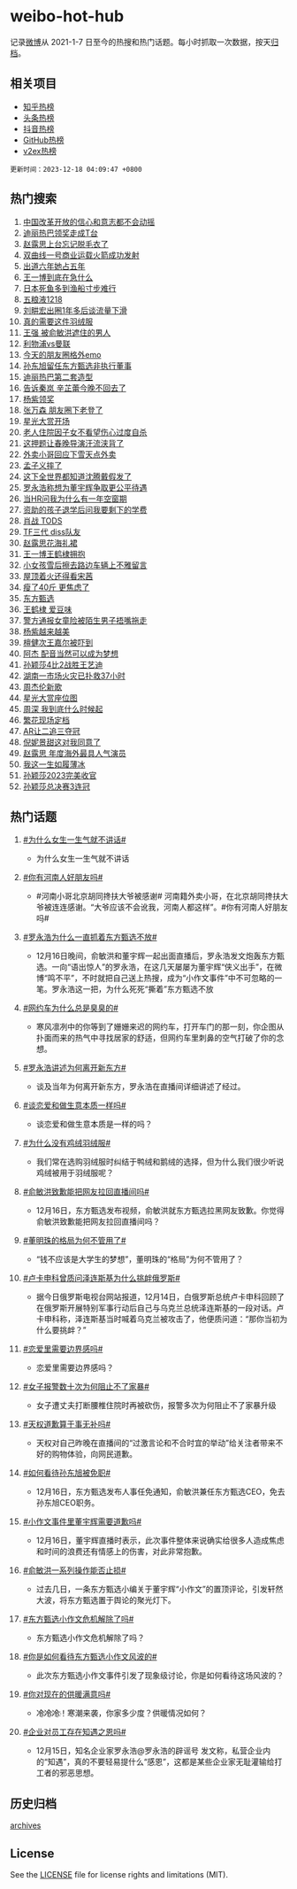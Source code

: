 # weibo-hot-hub

记录[微博](https://www.weibo.com)从 2021-1-7 日至今的热搜和热门话题。每小时抓取一次数据，按天[归档](archives)。

## 相关项目

- [知乎热榜](https://github.com/lonnyzhang423/zhihu-hot-hub)
- [头条热榜](https://github.com/lonnyzhang423/toutiao-hot-hub)
- [抖音热榜](https://github.com/lonnyzhang423/douyin-hot-hub)
- [GitHub热榜](https://github.com/lonnyzhang423/github-hot-hub)
- [v2ex热榜](https://github.com/lonnyzhang423/v2ex-hot-hub)


`更新时间：2023-12-18 04:09:47 +0800`

## 热门搜索

1. [中国改革开放的信心和意志都不会动摇](https://m.weibo.cn/search?containerid=100103type%3D1%26t%3D10%26q%3D%23%E4%B8%AD%E5%9B%BD%E6%94%B9%E9%9D%A9%E5%BC%80%E6%94%BE%E7%9A%84%E4%BF%A1%E5%BF%83%E5%92%8C%E6%84%8F%E5%BF%97%E9%83%BD%E4%B8%8D%E4%BC%9A%E5%8A%A8%E6%91%87%23&stream_entry_id=51&isnewpage=1&extparam=seat%3D1%26filter_type%3Drealtimehot%26dgr%3D0%26cate%3D10103%26stream_entry_id%3D51%26q%3D%2523%25E4%25B8%25AD%25E5%259B%25BD%25E6%2594%25B9%25E9%259D%25A9%25E5%25BC%2580%25E6%2594%25BE%25E7%259A%2584%25E4%25BF%25A1%25E5%25BF%2583%25E5%2592%258C%25E6%2584%258F%25E5%25BF%2597%25E9%2583%25BD%25E4%25B8%258D%25E4%25BC%259A%25E5%258A%25A8%25E6%2591%2587%2523%26c_type%3D51%26pos%3D0%26display_time%3D1702843785%26pre_seqid%3D170284378595501402163)
1. [迪丽热巴领奖走成T台](https://m.weibo.cn/search?containerid=100103type%3D1%26t%3D10%26q%3D%E8%BF%AA%E4%B8%BD%E7%83%AD%E5%B7%B4%E9%A2%86%E5%A5%96%E8%B5%B0%E6%88%90T%E5%8F%B0&stream_entry_id=31&isnewpage=1&extparam=seat%3D1%26lcate%3D5001%26flag%3D16%26dgr%3D0%26band_rank%3D1%26filter_type%3Drealtimehot%26q%3D%25E8%25BF%25AA%25E4%25B8%25BD%25E7%2583%25AD%25E5%25B7%25B4%25E9%25A2%2586%25E5%25A5%2596%25E8%25B5%25B0%25E6%2588%2590T%25E5%258F%25B0%26c_type%3D31%26stream_entry_id%3D31%26realpos%3D1%26cate%3D5001%26pos%3D0%26display_time%3D1702843785%26pre_seqid%3D170284378595501402163)
1. [赵露思上台忘记脱毛衣了](https://m.weibo.cn/search?containerid=100103type%3D1%26t%3D10%26q%3D%E8%B5%B5%E9%9C%B2%E6%80%9D%E4%B8%8A%E5%8F%B0%E5%BF%98%E8%AE%B0%E8%84%B1%E6%AF%9B%E8%A1%A3%E4%BA%86&stream_entry_id=31&isnewpage=1&extparam=seat%3D1%26lcate%3D5001%26flag%3D2%26dgr%3D0%26band_rank%3D2%26filter_type%3Drealtimehot%26q%3D%25E8%25B5%25B5%25E9%259C%25B2%25E6%2580%259D%25E4%25B8%258A%25E5%258F%25B0%25E5%25BF%2598%25E8%25AE%25B0%25E8%2584%25B1%25E6%25AF%259B%25E8%25A1%25A3%25E4%25BA%2586%26c_type%3D31%26stream_entry_id%3D31%26realpos%3D2%26cate%3D5001%26pos%3D1%26display_time%3D1702843785%26pre_seqid%3D170284378595501402163)
1. [双曲线一号商业运载火箭成功发射](https://m.weibo.cn/search?containerid=100103type%3D1%26t%3D10%26q%3D%23%E5%8F%8C%E6%9B%B2%E7%BA%BF%E4%B8%80%E5%8F%B7%E5%95%86%E4%B8%9A%E8%BF%90%E8%BD%BD%E7%81%AB%E7%AE%AD%E6%88%90%E5%8A%9F%E5%8F%91%E5%B0%84%23&stream_entry_id=31&isnewpage=1&extparam=seat%3D1%26lcate%3D5001%26flag%3D0%26dgr%3D0%26band_rank%3D3%26filter_type%3Drealtimehot%26q%3D%2523%25E5%258F%258C%25E6%259B%25B2%25E7%25BA%25BF%25E4%25B8%2580%25E5%258F%25B7%25E5%2595%2586%25E4%25B8%259A%25E8%25BF%2590%25E8%25BD%25BD%25E7%2581%25AB%25E7%25AE%25AD%25E6%2588%2590%25E5%258A%259F%25E5%258F%2591%25E5%25B0%2584%2523%26c_type%3D31%26stream_entry_id%3D31%26realpos%3D3%26cate%3D5001%26pos%3D2%26display_time%3D1702843785%26pre_seqid%3D170284378595501402163)
1. [出道六年她占五年](https://m.weibo.cn/search?containerid=100103type%3D1%26t%3D10%26q%3D%E5%87%BA%E9%81%93%E5%85%AD%E5%B9%B4%E5%A5%B9%E5%8D%A0%E4%BA%94%E5%B9%B4&stream_entry_id=31&isnewpage=1&extparam=seat%3D1%26lcate%3D5001%26flag%3D2%26dgr%3D0%26band_rank%3D4%26filter_type%3Drealtimehot%26q%3D%25E5%2587%25BA%25E9%2581%2593%25E5%2585%25AD%25E5%25B9%25B4%25E5%25A5%25B9%25E5%258D%25A0%25E4%25BA%2594%25E5%25B9%25B4%26c_type%3D31%26stream_entry_id%3D31%26realpos%3D4%26cate%3D5001%26pos%3D3%26display_time%3D1702843785%26pre_seqid%3D170284378595501402163)
1. [王一博到底在急什么](https://m.weibo.cn/search?containerid=100103type%3D1%26t%3D10%26q%3D%E7%8E%8B%E4%B8%80%E5%8D%9A%E5%88%B0%E5%BA%95%E5%9C%A8%E6%80%A5%E4%BB%80%E4%B9%88&stream_entry_id=31&isnewpage=1&extparam=seat%3D1%26lcate%3D5001%26flag%3D16%26dgr%3D0%26band_rank%3D5%26filter_type%3Drealtimehot%26q%3D%25E7%258E%258B%25E4%25B8%2580%25E5%258D%259A%25E5%2588%25B0%25E5%25BA%2595%25E5%259C%25A8%25E6%2580%25A5%25E4%25BB%2580%25E4%25B9%2588%26c_type%3D31%26stream_entry_id%3D31%26realpos%3D5%26cate%3D5001%26pos%3D4%26display_time%3D1702843785%26pre_seqid%3D170284378595501402163)
1. [日本死鱼多到渔船寸步难行](https://m.weibo.cn/search?containerid=100103type%3D1%26t%3D10%26q%3D%23%E6%97%A5%E6%9C%AC%E6%AD%BB%E9%B1%BC%E5%A4%9A%E5%88%B0%E6%B8%94%E8%88%B9%E5%AF%B8%E6%AD%A5%E9%9A%BE%E8%A1%8C%23&stream_entry_id=31&isnewpage=1&extparam=seat%3D1%26lcate%3D5001%26flag%3D2%26dgr%3D0%26band_rank%3D6%26filter_type%3Drealtimehot%26q%3D%2523%25E6%2597%25A5%25E6%259C%25AC%25E6%25AD%25BB%25E9%25B1%25BC%25E5%25A4%259A%25E5%2588%25B0%25E6%25B8%2594%25E8%2588%25B9%25E5%25AF%25B8%25E6%25AD%25A5%25E9%259A%25BE%25E8%25A1%258C%2523%26c_type%3D31%26stream_entry_id%3D31%26realpos%3D6%26cate%3D5001%26pos%3D5%26display_time%3D1702843785%26pre_seqid%3D170284378595501402163)
1. [五粮液1218](https://m.weibo.cn/search?containerid=100103type%3D1%26t%3D10%26q%3D%23%E4%BA%94%E7%B2%AE%E6%B6%B21218%23&stream_entry_id=31&isnewpage=1&extparam=seat%3D1%26lcate%3D5001%26filter_type%3Drealtimehot%26is_ad_pos%3D1%26q%3D%2523%25E4%25BA%2594%25E7%25B2%25AE%25E6%25B6%25B21218%2523%26c_type%3D31%26adid%3D214750%26stream_entry_id%3D31%26dgr%3D0%26pos%3D6%26cate%3D5001%26topic_ad%3D1%26band_rank%3D7%26display_time%3D1702843785%26pre_seqid%3D170284378595501402163)
1. [刘畊宏出圈1年多后谈流量下滑](https://m.weibo.cn/search?containerid=100103type%3D1%26t%3D10%26q%3D%23%E5%88%98%E7%95%8A%E5%AE%8F%E5%87%BA%E5%9C%881%E5%B9%B4%E5%A4%9A%E5%90%8E%E8%B0%88%E6%B5%81%E9%87%8F%E4%B8%8B%E6%BB%91%23&stream_entry_id=31&isnewpage=1&extparam=seat%3D1%26lcate%3D5001%26flag%3D2%26dgr%3D0%26band_rank%3D7%26filter_type%3Drealtimehot%26q%3D%2523%25E5%2588%2598%25E7%2595%258A%25E5%25AE%258F%25E5%2587%25BA%25E5%259C%25881%25E5%25B9%25B4%25E5%25A4%259A%25E5%2590%258E%25E8%25B0%2588%25E6%25B5%2581%25E9%2587%258F%25E4%25B8%258B%25E6%25BB%2591%2523%26c_type%3D31%26stream_entry_id%3D31%26realpos%3D7%26cate%3D5001%26pos%3D7%26display_time%3D1702843785%26pre_seqid%3D170284378595501402163)
1. [真的需要这件羽绒服](https://m.weibo.cn/search?containerid=100103type%3D1%26t%3D10%26q%3D%23%E7%9C%9F%E7%9A%84%E9%9C%80%E8%A6%81%E8%BF%99%E4%BB%B6%E7%BE%BD%E7%BB%92%E6%9C%8D%23&stream_entry_id=31&isnewpage=1&extparam=seat%3D1%26lcate%3D5001%26flag%3D2%26dgr%3D0%26band_rank%3D8%26filter_type%3Drealtimehot%26q%3D%2523%25E7%259C%259F%25E7%259A%2584%25E9%259C%2580%25E8%25A6%2581%25E8%25BF%2599%25E4%25BB%25B6%25E7%25BE%25BD%25E7%25BB%2592%25E6%259C%258D%2523%26c_type%3D31%26stream_entry_id%3D31%26realpos%3D8%26cate%3D5001%26pos%3D8%26display_time%3D1702843785%26pre_seqid%3D170284378595501402163)
1. [王强 被俞敏洪遮住的男人](https://m.weibo.cn/search?containerid=100103type%3D1%26t%3D10%26q%3D%E7%8E%8B%E5%BC%BA+%E8%A2%AB%E4%BF%9E%E6%95%8F%E6%B4%AA%E9%81%AE%E4%BD%8F%E7%9A%84%E7%94%B7%E4%BA%BA&stream_entry_id=31&isnewpage=1&extparam=seat%3D1%26lcate%3D5001%26flag%3D0%26dgr%3D0%26band_rank%3D9%26filter_type%3Drealtimehot%26q%3D%25E7%258E%258B%25E5%25BC%25BA%2520%25E8%25A2%25AB%25E4%25BF%259E%25E6%2595%258F%25E6%25B4%25AA%25E9%2581%25AE%25E4%25BD%258F%25E7%259A%2584%25E7%2594%25B7%25E4%25BA%25BA%26c_type%3D31%26stream_entry_id%3D31%26realpos%3D9%26cate%3D5001%26pos%3D9%26display_time%3D1702843785%26pre_seqid%3D170284378595501402163)
1. [利物浦vs曼联](https://m.weibo.cn/search?containerid=100103type%3D1%26t%3D10%26q%3D%23%E5%88%A9%E7%89%A9%E6%B5%A6vs%E6%9B%BC%E8%81%94%23&stream_entry_id=31&isnewpage=1&extparam=seat%3D1%26lcate%3D5001%26flag%3D0%26dgr%3D0%26band_rank%3D10%26filter_type%3Drealtimehot%26q%3D%2523%25E5%2588%25A9%25E7%2589%25A9%25E6%25B5%25A6vs%25E6%259B%25BC%25E8%2581%2594%2523%26c_type%3D31%26stream_entry_id%3D31%26realpos%3D10%26cate%3D5001%26pos%3D10%26display_time%3D1702843785%26pre_seqid%3D170284378595501402163)
1. [今天的朋友圈格外emo](https://m.weibo.cn/search?containerid=100103type%3D1%26t%3D10%26q%3D%23%E4%BB%8A%E5%A4%A9%E7%9A%84%E6%9C%8B%E5%8F%8B%E5%9C%88%E6%A0%BC%E5%A4%96emo%23&stream_entry_id=31&isnewpage=1&extparam=seat%3D1%26lcate%3D5001%26flag%3D2%26dgr%3D0%26band_rank%3D11%26filter_type%3Drealtimehot%26q%3D%2523%25E4%25BB%258A%25E5%25A4%25A9%25E7%259A%2584%25E6%259C%258B%25E5%258F%258B%25E5%259C%2588%25E6%25A0%25BC%25E5%25A4%2596emo%2523%26c_type%3D31%26stream_entry_id%3D31%26realpos%3D11%26cate%3D5001%26pos%3D11%26display_time%3D1702843785%26pre_seqid%3D170284378595501402163)
1. [孙东旭留任东方甄选非执行董事](https://m.weibo.cn/search?containerid=100103type%3D1%26t%3D10%26q%3D%23%E5%AD%99%E4%B8%9C%E6%97%AD%E7%95%99%E4%BB%BB%E4%B8%9C%E6%96%B9%E7%94%84%E9%80%89%E9%9D%9E%E6%89%A7%E8%A1%8C%E8%91%A3%E4%BA%8B%23&stream_entry_id=31&isnewpage=1&extparam=seat%3D1%26lcate%3D5001%26flag%3D0%26dgr%3D0%26band_rank%3D12%26filter_type%3Drealtimehot%26q%3D%2523%25E5%25AD%2599%25E4%25B8%259C%25E6%2597%25AD%25E7%2595%2599%25E4%25BB%25BB%25E4%25B8%259C%25E6%2596%25B9%25E7%2594%2584%25E9%2580%2589%25E9%259D%259E%25E6%2589%25A7%25E8%25A1%258C%25E8%2591%25A3%25E4%25BA%258B%2523%26c_type%3D31%26stream_entry_id%3D31%26realpos%3D12%26cate%3D5001%26pos%3D12%26display_time%3D1702843785%26pre_seqid%3D170284378595501402163)
1. [迪丽热巴第二套造型](https://m.weibo.cn/search?containerid=100103type%3D1%26t%3D10%26q%3D%23%E8%BF%AA%E4%B8%BD%E7%83%AD%E5%B7%B4%E7%AC%AC%E4%BA%8C%E5%A5%97%E9%80%A0%E5%9E%8B%23&stream_entry_id=31&isnewpage=1&extparam=seat%3D1%26lcate%3D5001%26flag%3D0%26dgr%3D0%26band_rank%3D13%26filter_type%3Drealtimehot%26q%3D%2523%25E8%25BF%25AA%25E4%25B8%25BD%25E7%2583%25AD%25E5%25B7%25B4%25E7%25AC%25AC%25E4%25BA%258C%25E5%25A5%2597%25E9%2580%25A0%25E5%259E%258B%2523%26c_type%3D31%26stream_entry_id%3D31%26realpos%3D13%26cate%3D5001%26pos%3D13%26display_time%3D1702843785%26pre_seqid%3D170284378595501402163)
1. [告诉秦岚 辛芷蕾今晚不回去了](https://m.weibo.cn/search?containerid=100103type%3D1%26t%3D10%26q%3D%E5%91%8A%E8%AF%89%E7%A7%A6%E5%B2%9A+%E8%BE%9B%E8%8A%B7%E8%95%BE%E4%BB%8A%E6%99%9A%E4%B8%8D%E5%9B%9E%E5%8E%BB%E4%BA%86&stream_entry_id=31&isnewpage=1&extparam=seat%3D1%26lcate%3D5001%26flag%3D2%26dgr%3D0%26band_rank%3D14%26filter_type%3Drealtimehot%26q%3D%25E5%2591%258A%25E8%25AF%2589%25E7%25A7%25A6%25E5%25B2%259A%2520%25E8%25BE%259B%25E8%258A%25B7%25E8%2595%25BE%25E4%25BB%258A%25E6%2599%259A%25E4%25B8%258D%25E5%259B%259E%25E5%258E%25BB%25E4%25BA%2586%26c_type%3D31%26stream_entry_id%3D31%26realpos%3D14%26cate%3D5001%26pos%3D14%26display_time%3D1702843785%26pre_seqid%3D170284378595501402163)
1. [杨紫领奖](https://m.weibo.cn/search?containerid=100103type%3D1%26t%3D10%26q%3D%E6%9D%A8%E7%B4%AB%E9%A2%86%E5%A5%96&stream_entry_id=31&isnewpage=1&extparam=seat%3D1%26lcate%3D5001%26flag%3D0%26dgr%3D0%26band_rank%3D15%26filter_type%3Drealtimehot%26q%3D%25E6%259D%25A8%25E7%25B4%25AB%25E9%25A2%2586%25E5%25A5%2596%26c_type%3D31%26stream_entry_id%3D31%26realpos%3D15%26cate%3D5001%26pos%3D15%26display_time%3D1702843785%26pre_seqid%3D170284378595501402163)
1. [张万森 朋友圈下老登了](https://m.weibo.cn/search?containerid=100103type%3D1%26t%3D10%26q%3D%E5%BC%A0%E4%B8%87%E6%A3%AE+%E6%9C%8B%E5%8F%8B%E5%9C%88%E4%B8%8B%E8%80%81%E7%99%BB%E4%BA%86&stream_entry_id=31&isnewpage=1&extparam=seat%3D1%26lcate%3D5001%26flag%3D2%26dgr%3D0%26band_rank%3D16%26filter_type%3Drealtimehot%26q%3D%25E5%25BC%25A0%25E4%25B8%2587%25E6%25A3%25AE%2520%25E6%259C%258B%25E5%258F%258B%25E5%259C%2588%25E4%25B8%258B%25E8%2580%2581%25E7%2599%25BB%25E4%25BA%2586%26c_type%3D31%26stream_entry_id%3D31%26realpos%3D16%26cate%3D5001%26pos%3D16%26display_time%3D1702843785%26pre_seqid%3D170284378595501402163)
1. [星光大赏开场](https://m.weibo.cn/search?containerid=100103type%3D1%26t%3D10%26q%3D%E6%98%9F%E5%85%89%E5%A4%A7%E8%B5%8F%E5%BC%80%E5%9C%BA&stream_entry_id=31&isnewpage=1&extparam=seat%3D1%26lcate%3D5001%26flag%3D0%26dgr%3D0%26band_rank%3D17%26filter_type%3Drealtimehot%26q%3D%25E6%2598%259F%25E5%2585%2589%25E5%25A4%25A7%25E8%25B5%258F%25E5%25BC%2580%25E5%259C%25BA%26c_type%3D31%26stream_entry_id%3D31%26realpos%3D17%26cate%3D5001%26pos%3D17%26display_time%3D1702843785%26pre_seqid%3D170284378595501402163)
1. [老人住院因子女不看望伤心过度自杀](https://m.weibo.cn/search?containerid=100103type%3D1%26t%3D10%26q%3D%23%E8%80%81%E4%BA%BA%E4%BD%8F%E9%99%A2%E5%9B%A0%E5%AD%90%E5%A5%B3%E4%B8%8D%E7%9C%8B%E6%9C%9B%E4%BC%A4%E5%BF%83%E8%BF%87%E5%BA%A6%E8%87%AA%E6%9D%80%23&stream_entry_id=31&isnewpage=1&extparam=seat%3D1%26lcate%3D5001%26flag%3D0%26dgr%3D0%26band_rank%3D18%26filter_type%3Drealtimehot%26q%3D%2523%25E8%2580%2581%25E4%25BA%25BA%25E4%25BD%258F%25E9%2599%25A2%25E5%259B%25A0%25E5%25AD%2590%25E5%25A5%25B3%25E4%25B8%258D%25E7%259C%258B%25E6%259C%259B%25E4%25BC%25A4%25E5%25BF%2583%25E8%25BF%2587%25E5%25BA%25A6%25E8%2587%25AA%25E6%259D%2580%2523%26c_type%3D31%26stream_entry_id%3D31%26realpos%3D18%26cate%3D5001%26pos%3D18%26display_time%3D1702843785%26pre_seqid%3D170284378595501402163)
1. [这押题让春晚导演汗流浃背了](https://m.weibo.cn/search?containerid=100103type%3D1%26t%3D10%26q%3D%23%E8%BF%99%E6%8A%BC%E9%A2%98%E8%AE%A9%E6%98%A5%E6%99%9A%E5%AF%BC%E6%BC%94%E6%B1%97%E6%B5%81%E6%B5%83%E8%83%8C%E4%BA%86%23&stream_entry_id=31&isnewpage=1&extparam=seat%3D1%26lcate%3D5001%26flag%3D1%26dgr%3D0%26band_rank%3D19%26filter_type%3Drealtimehot%26q%3D%2523%25E8%25BF%2599%25E6%258A%25BC%25E9%25A2%2598%25E8%25AE%25A9%25E6%2598%25A5%25E6%2599%259A%25E5%25AF%25BC%25E6%25BC%2594%25E6%25B1%2597%25E6%25B5%2581%25E6%25B5%2583%25E8%2583%258C%25E4%25BA%2586%2523%26c_type%3D31%26stream_entry_id%3D31%26realpos%3D19%26cate%3D5001%26pos%3D19%26display_time%3D1702843785%26pre_seqid%3D170284378595501402163)
1. [外卖小哥回应下雪天点外卖](https://m.weibo.cn/search?containerid=100103type%3D1%26t%3D10%26q%3D%23%E5%A4%96%E5%8D%96%E5%B0%8F%E5%93%A5%E5%9B%9E%E5%BA%94%E4%B8%8B%E9%9B%AA%E5%A4%A9%E7%82%B9%E5%A4%96%E5%8D%96%23&stream_entry_id=31&isnewpage=1&extparam=seat%3D1%26lcate%3D5001%26flag%3D0%26dgr%3D0%26band_rank%3D20%26filter_type%3Drealtimehot%26q%3D%2523%25E5%25A4%2596%25E5%258D%2596%25E5%25B0%258F%25E5%2593%25A5%25E5%259B%259E%25E5%25BA%2594%25E4%25B8%258B%25E9%259B%25AA%25E5%25A4%25A9%25E7%2582%25B9%25E5%25A4%2596%25E5%258D%2596%2523%26c_type%3D31%26stream_entry_id%3D31%26realpos%3D20%26cate%3D5001%26pos%3D20%26display_time%3D1702843785%26pre_seqid%3D170284378595501402163)
1. [孟子义摔了](https://m.weibo.cn/search?containerid=100103type%3D1%26t%3D10%26q%3D%E5%AD%9F%E5%AD%90%E4%B9%89%E6%91%94%E4%BA%86&stream_entry_id=31&isnewpage=1&extparam=seat%3D1%26lcate%3D5001%26flag%3D2%26dgr%3D0%26band_rank%3D21%26filter_type%3Drealtimehot%26q%3D%25E5%25AD%259F%25E5%25AD%2590%25E4%25B9%2589%25E6%2591%2594%25E4%25BA%2586%26c_type%3D31%26stream_entry_id%3D31%26realpos%3D21%26cate%3D5001%26pos%3D21%26display_time%3D1702843785%26pre_seqid%3D170284378595501402163)
1. [这下全世界都知道沈腾戴假发了](https://m.weibo.cn/search?containerid=100103type%3D1%26t%3D10%26q%3D%E8%BF%99%E4%B8%8B%E5%85%A8%E4%B8%96%E7%95%8C%E9%83%BD%E7%9F%A5%E9%81%93%E6%B2%88%E8%85%BE%E6%88%B4%E5%81%87%E5%8F%91%E4%BA%86&stream_entry_id=31&isnewpage=1&extparam=seat%3D1%26lcate%3D5001%26flag%3D2%26dgr%3D0%26band_rank%3D22%26filter_type%3Drealtimehot%26q%3D%25E8%25BF%2599%25E4%25B8%258B%25E5%2585%25A8%25E4%25B8%2596%25E7%2595%258C%25E9%2583%25BD%25E7%259F%25A5%25E9%2581%2593%25E6%25B2%2588%25E8%2585%25BE%25E6%2588%25B4%25E5%2581%2587%25E5%258F%2591%25E4%25BA%2586%26c_type%3D31%26stream_entry_id%3D31%26realpos%3D22%26cate%3D5001%26pos%3D22%26display_time%3D1702843785%26pre_seqid%3D170284378595501402163)
1. [罗永浩称想为董宇辉争取更公平待遇](https://m.weibo.cn/search?containerid=100103type%3D1%26t%3D10%26q%3D%23%E7%BD%97%E6%B0%B8%E6%B5%A9%E7%A7%B0%E6%83%B3%E4%B8%BA%E8%91%A3%E5%AE%87%E8%BE%89%E4%BA%89%E5%8F%96%E6%9B%B4%E5%85%AC%E5%B9%B3%E5%BE%85%E9%81%87%23&stream_entry_id=31&isnewpage=1&extparam=seat%3D1%26lcate%3D5001%26flag%3D0%26dgr%3D0%26band_rank%3D23%26filter_type%3Drealtimehot%26q%3D%2523%25E7%25BD%2597%25E6%25B0%25B8%25E6%25B5%25A9%25E7%25A7%25B0%25E6%2583%25B3%25E4%25B8%25BA%25E8%2591%25A3%25E5%25AE%2587%25E8%25BE%2589%25E4%25BA%2589%25E5%258F%2596%25E6%259B%25B4%25E5%2585%25AC%25E5%25B9%25B3%25E5%25BE%2585%25E9%2581%2587%2523%26c_type%3D31%26stream_entry_id%3D31%26realpos%3D23%26cate%3D5001%26pos%3D23%26display_time%3D1702843785%26pre_seqid%3D170284378595501402163)
1. [当HR问我为什么有一年空窗期](https://m.weibo.cn/search?containerid=100103type%3D1%26t%3D10%26q%3D%E5%BD%93HR%E9%97%AE%E6%88%91%E4%B8%BA%E4%BB%80%E4%B9%88%E6%9C%89%E4%B8%80%E5%B9%B4%E7%A9%BA%E7%AA%97%E6%9C%9F&stream_entry_id=31&isnewpage=1&extparam=seat%3D1%26lcate%3D5001%26flag%3D0%26dgr%3D0%26band_rank%3D24%26filter_type%3Drealtimehot%26q%3D%25E5%25BD%2593HR%25E9%2597%25AE%25E6%2588%2591%25E4%25B8%25BA%25E4%25BB%2580%25E4%25B9%2588%25E6%259C%2589%25E4%25B8%2580%25E5%25B9%25B4%25E7%25A9%25BA%25E7%25AA%2597%25E6%259C%259F%26c_type%3D31%26stream_entry_id%3D31%26realpos%3D24%26cate%3D5001%26pos%3D24%26display_time%3D1702843785%26pre_seqid%3D170284378595501402163)
1. [资助的孩子退学后问我要剩下的学费](https://m.weibo.cn/search?containerid=100103type%3D1%26t%3D10%26q%3D%E8%B5%84%E5%8A%A9%E7%9A%84%E5%AD%A9%E5%AD%90%E9%80%80%E5%AD%A6%E5%90%8E%E9%97%AE%E6%88%91%E8%A6%81%E5%89%A9%E4%B8%8B%E7%9A%84%E5%AD%A6%E8%B4%B9&stream_entry_id=31&isnewpage=1&extparam=seat%3D1%26lcate%3D5001%26flag%3D0%26dgr%3D0%26band_rank%3D25%26filter_type%3Drealtimehot%26q%3D%25E8%25B5%2584%25E5%258A%25A9%25E7%259A%2584%25E5%25AD%25A9%25E5%25AD%2590%25E9%2580%2580%25E5%25AD%25A6%25E5%2590%258E%25E9%2597%25AE%25E6%2588%2591%25E8%25A6%2581%25E5%2589%25A9%25E4%25B8%258B%25E7%259A%2584%25E5%25AD%25A6%25E8%25B4%25B9%26c_type%3D31%26stream_entry_id%3D31%26realpos%3D25%26cate%3D5001%26pos%3D25%26display_time%3D1702843785%26pre_seqid%3D170284378595501402163)
1. [肖战 TODS](https://m.weibo.cn/search?containerid=100103type%3D1%26t%3D10%26q%3D%E8%82%96%E6%88%98+TODS&stream_entry_id=31&isnewpage=1&extparam=seat%3D1%26lcate%3D5001%26flag%3D0%26dgr%3D0%26band_rank%3D26%26filter_type%3Drealtimehot%26q%3D%25E8%2582%2596%25E6%2588%2598%2520TODS%26c_type%3D31%26stream_entry_id%3D31%26realpos%3D26%26cate%3D5001%26pos%3D26%26display_time%3D1702843785%26pre_seqid%3D170284378595501402163)
1. [TF三代 diss队友](https://m.weibo.cn/search?containerid=100103type%3D1%26t%3D10%26q%3DTF%E4%B8%89%E4%BB%A3+diss%E9%98%9F%E5%8F%8B&stream_entry_id=31&isnewpage=1&extparam=seat%3D1%26lcate%3D5001%26flag%3D0%26dgr%3D0%26band_rank%3D27%26filter_type%3Drealtimehot%26q%3DTF%25E4%25B8%2589%25E4%25BB%25A3%2520diss%25E9%2598%259F%25E5%258F%258B%26c_type%3D31%26stream_entry_id%3D31%26realpos%3D27%26cate%3D5001%26pos%3D27%26display_time%3D1702843785%26pre_seqid%3D170284378595501402163)
1. [赵露思花海礼裙](https://m.weibo.cn/search?containerid=100103type%3D1%26t%3D10%26q%3D%E8%B5%B5%E9%9C%B2%E6%80%9D%E8%8A%B1%E6%B5%B7%E7%A4%BC%E8%A3%99&stream_entry_id=31&isnewpage=1&extparam=seat%3D1%26lcate%3D5001%26flag%3D0%26dgr%3D0%26band_rank%3D28%26filter_type%3Drealtimehot%26q%3D%25E8%25B5%25B5%25E9%259C%25B2%25E6%2580%259D%25E8%258A%25B1%25E6%25B5%25B7%25E7%25A4%25BC%25E8%25A3%2599%26c_type%3D31%26stream_entry_id%3D31%26realpos%3D28%26cate%3D5001%26pos%3D28%26display_time%3D1702843785%26pre_seqid%3D170284378595501402163)
1. [王一博王鹤棣拥抱](https://m.weibo.cn/search?containerid=100103type%3D1%26t%3D10%26q%3D%23%E7%8E%8B%E4%B8%80%E5%8D%9A%E7%8E%8B%E9%B9%A4%E6%A3%A3%E6%8B%A5%E6%8A%B1%23&stream_entry_id=31&isnewpage=1&extparam=seat%3D1%26lcate%3D5001%26flag%3D0%26dgr%3D0%26band_rank%3D29%26filter_type%3Drealtimehot%26q%3D%2523%25E7%258E%258B%25E4%25B8%2580%25E5%258D%259A%25E7%258E%258B%25E9%25B9%25A4%25E6%25A3%25A3%25E6%258B%25A5%25E6%258A%25B1%2523%26c_type%3D31%26stream_entry_id%3D31%26realpos%3D29%26cate%3D5001%26pos%3D29%26display_time%3D1702843785%26pre_seqid%3D170284378595501402163)
1. [小女孩雪后擦去路边车辆上不雅留言](https://m.weibo.cn/search?containerid=100103type%3D1%26t%3D10%26q%3D%23%E5%B0%8F%E5%A5%B3%E5%AD%A9%E9%9B%AA%E5%90%8E%E6%93%A6%E5%8E%BB%E8%B7%AF%E8%BE%B9%E8%BD%A6%E8%BE%86%E4%B8%8A%E4%B8%8D%E9%9B%85%E7%95%99%E8%A8%80%23&stream_entry_id=31&isnewpage=1&extparam=seat%3D1%26lcate%3D5001%26flag%3D32768%26dgr%3D0%26band_rank%3D30%26filter_type%3Drealtimehot%26q%3D%2523%25E5%25B0%258F%25E5%25A5%25B3%25E5%25AD%25A9%25E9%259B%25AA%25E5%2590%258E%25E6%2593%25A6%25E5%258E%25BB%25E8%25B7%25AF%25E8%25BE%25B9%25E8%25BD%25A6%25E8%25BE%2586%25E4%25B8%258A%25E4%25B8%258D%25E9%259B%2585%25E7%2595%2599%25E8%25A8%2580%2523%26c_type%3D31%26stream_entry_id%3D31%26realpos%3D30%26cate%3D5001%26pos%3D30%26display_time%3D1702843785%26pre_seqid%3D170284378595501402163)
1. [屋顶着火还得看宋茜](https://m.weibo.cn/search?containerid=100103type%3D1%26t%3D10%26q%3D%23%E5%B1%8B%E9%A1%B6%E7%9D%80%E7%81%AB%E8%BF%98%E5%BE%97%E7%9C%8B%E5%AE%8B%E8%8C%9C%23&stream_entry_id=31&isnewpage=1&extparam=seat%3D1%26lcate%3D5001%26flag%3D0%26dgr%3D0%26band_rank%3D31%26filter_type%3Drealtimehot%26q%3D%2523%25E5%25B1%258B%25E9%25A1%25B6%25E7%259D%2580%25E7%2581%25AB%25E8%25BF%2598%25E5%25BE%2597%25E7%259C%258B%25E5%25AE%258B%25E8%258C%259C%2523%26c_type%3D31%26stream_entry_id%3D31%26realpos%3D31%26cate%3D5001%26pos%3D31%26display_time%3D1702843785%26pre_seqid%3D170284378595501402163)
1. [瘦了40斤 更焦虑了](https://m.weibo.cn/search?containerid=100103type%3D1%26t%3D10%26q%3D%E7%98%A6%E4%BA%8640%E6%96%A4+%E6%9B%B4%E7%84%A6%E8%99%91%E4%BA%86&stream_entry_id=31&isnewpage=1&extparam=seat%3D1%26lcate%3D5001%26flag%3D0%26dgr%3D0%26band_rank%3D32%26filter_type%3Drealtimehot%26q%3D%25E7%2598%25A6%25E4%25BA%258640%25E6%2596%25A4%2520%25E6%259B%25B4%25E7%2584%25A6%25E8%2599%2591%25E4%25BA%2586%26c_type%3D31%26stream_entry_id%3D31%26realpos%3D32%26cate%3D5001%26pos%3D32%26display_time%3D1702843785%26pre_seqid%3D170284378595501402163)
1. [东方甄选](https://m.weibo.cn/search?containerid=100103type%3D1%26t%3D10%26q%3D%E4%B8%9C%E6%96%B9%E7%94%84%E9%80%89&stream_entry_id=31&isnewpage=1&extparam=seat%3D1%26lcate%3D5001%26flag%3D0%26dgr%3D0%26band_rank%3D33%26filter_type%3Drealtimehot%26q%3D%25E4%25B8%259C%25E6%2596%25B9%25E7%2594%2584%25E9%2580%2589%26c_type%3D31%26stream_entry_id%3D31%26realpos%3D33%26cate%3D5001%26pos%3D33%26display_time%3D1702843785%26pre_seqid%3D170284378595501402163)
1. [王鹤棣 爱豆味](https://m.weibo.cn/search?containerid=100103type%3D1%26t%3D10%26q%3D%E7%8E%8B%E9%B9%A4%E6%A3%A3+%E7%88%B1%E8%B1%86%E5%91%B3&stream_entry_id=31&isnewpage=1&extparam=seat%3D1%26lcate%3D5001%26flag%3D0%26dgr%3D0%26band_rank%3D34%26filter_type%3Drealtimehot%26q%3D%25E7%258E%258B%25E9%25B9%25A4%25E6%25A3%25A3%2520%25E7%2588%25B1%25E8%25B1%2586%25E5%2591%25B3%26c_type%3D31%26stream_entry_id%3D31%26realpos%3D34%26cate%3D5001%26pos%3D34%26display_time%3D1702843785%26pre_seqid%3D170284378595501402163)
1. [警方通报女童险被陌生男子捂嘴拖走](https://m.weibo.cn/search?containerid=100103type%3D1%26t%3D10%26q%3D%23%E8%AD%A6%E6%96%B9%E9%80%9A%E6%8A%A5%E5%A5%B3%E7%AB%A5%E9%99%A9%E8%A2%AB%E9%99%8C%E7%94%9F%E7%94%B7%E5%AD%90%E6%8D%82%E5%98%B4%E6%8B%96%E8%B5%B0%23&stream_entry_id=31&isnewpage=1&extparam=seat%3D1%26lcate%3D5001%26flag%3D0%26dgr%3D0%26band_rank%3D35%26filter_type%3Drealtimehot%26q%3D%2523%25E8%25AD%25A6%25E6%2596%25B9%25E9%2580%259A%25E6%258A%25A5%25E5%25A5%25B3%25E7%25AB%25A5%25E9%2599%25A9%25E8%25A2%25AB%25E9%2599%258C%25E7%2594%259F%25E7%2594%25B7%25E5%25AD%2590%25E6%258D%2582%25E5%2598%25B4%25E6%258B%2596%25E8%25B5%25B0%2523%26c_type%3D31%26stream_entry_id%3D31%26realpos%3D35%26cate%3D5001%26pos%3D35%26display_time%3D1702843785%26pre_seqid%3D170284378595501402163)
1. [杨紫越来越美](https://m.weibo.cn/search?containerid=100103type%3D1%26t%3D10%26q%3D%E6%9D%A8%E7%B4%AB%E8%B6%8A%E6%9D%A5%E8%B6%8A%E7%BE%8E&stream_entry_id=31&isnewpage=1&extparam=seat%3D1%26lcate%3D5001%26flag%3D0%26dgr%3D0%26band_rank%3D36%26filter_type%3Drealtimehot%26q%3D%25E6%259D%25A8%25E7%25B4%25AB%25E8%25B6%258A%25E6%259D%25A5%25E8%25B6%258A%25E7%25BE%258E%26c_type%3D31%26stream_entry_id%3D31%26realpos%3D36%26cate%3D5001%26pos%3D36%26display_time%3D1702843785%26pre_seqid%3D170284378595501402163)
1. [檀健次王嘉尔被吓到](https://m.weibo.cn/search?containerid=100103type%3D1%26t%3D10%26q%3D%23%E6%AA%80%E5%81%A5%E6%AC%A1%E7%8E%8B%E5%98%89%E5%B0%94%E8%A2%AB%E5%90%93%E5%88%B0%23&stream_entry_id=31&isnewpage=1&extparam=seat%3D1%26lcate%3D5001%26flag%3D0%26dgr%3D0%26band_rank%3D37%26filter_type%3Drealtimehot%26q%3D%2523%25E6%25AA%2580%25E5%2581%25A5%25E6%25AC%25A1%25E7%258E%258B%25E5%2598%2589%25E5%25B0%2594%25E8%25A2%25AB%25E5%2590%2593%25E5%2588%25B0%2523%26c_type%3D31%26stream_entry_id%3D31%26realpos%3D37%26cate%3D5001%26pos%3D37%26display_time%3D1702843785%26pre_seqid%3D170284378595501402163)
1. [阿杰 配音当然可以成为梦想](https://m.weibo.cn/search?containerid=100103type%3D1%26t%3D10%26q%3D%E9%98%BF%E6%9D%B0+%E9%85%8D%E9%9F%B3%E5%BD%93%E7%84%B6%E5%8F%AF%E4%BB%A5%E6%88%90%E4%B8%BA%E6%A2%A6%E6%83%B3&stream_entry_id=31&isnewpage=1&extparam=seat%3D1%26lcate%3D5001%26flag%3D1%26dgr%3D0%26band_rank%3D38%26filter_type%3Drealtimehot%26q%3D%25E9%2598%25BF%25E6%259D%25B0%2520%25E9%2585%258D%25E9%259F%25B3%25E5%25BD%2593%25E7%2584%25B6%25E5%258F%25AF%25E4%25BB%25A5%25E6%2588%2590%25E4%25B8%25BA%25E6%25A2%25A6%25E6%2583%25B3%26c_type%3D31%26stream_entry_id%3D31%26realpos%3D38%26cate%3D5001%26pos%3D38%26display_time%3D1702843785%26pre_seqid%3D170284378595501402163)
1. [孙颖莎4比2战胜王艺迪](https://m.weibo.cn/search?containerid=100103type%3D1%26t%3D10%26q%3D%23%E5%AD%99%E9%A2%96%E8%8E%8E4%E6%AF%942%E6%88%98%E8%83%9C%E7%8E%8B%E8%89%BA%E8%BF%AA%23&stream_entry_id=31&isnewpage=1&extparam=seat%3D1%26lcate%3D5001%26flag%3D0%26dgr%3D0%26band_rank%3D39%26filter_type%3Drealtimehot%26q%3D%2523%25E5%25AD%2599%25E9%25A2%2596%25E8%258E%258E4%25E6%25AF%25942%25E6%2588%2598%25E8%2583%259C%25E7%258E%258B%25E8%2589%25BA%25E8%25BF%25AA%2523%26c_type%3D31%26stream_entry_id%3D31%26realpos%3D39%26cate%3D5001%26pos%3D39%26display_time%3D1702843785%26pre_seqid%3D170284378595501402163)
1. [湖南一市场火灾已扑救37小时](https://m.weibo.cn/search?containerid=100103type%3D1%26t%3D10%26q%3D%23%E6%B9%96%E5%8D%97%E4%B8%80%E5%B8%82%E5%9C%BA%E7%81%AB%E7%81%BE%E5%B7%B2%E6%89%91%E6%95%9137%E5%B0%8F%E6%97%B6%23&stream_entry_id=31&isnewpage=1&extparam=seat%3D1%26lcate%3D5001%26flag%3D0%26dgr%3D0%26band_rank%3D40%26filter_type%3Drealtimehot%26q%3D%2523%25E6%25B9%2596%25E5%258D%2597%25E4%25B8%2580%25E5%25B8%2582%25E5%259C%25BA%25E7%2581%25AB%25E7%2581%25BE%25E5%25B7%25B2%25E6%2589%2591%25E6%2595%259137%25E5%25B0%258F%25E6%2597%25B6%2523%26c_type%3D31%26stream_entry_id%3D31%26realpos%3D40%26cate%3D5001%26pos%3D40%26display_time%3D1702843785%26pre_seqid%3D170284378595501402163)
1. [周杰伦新歌](https://m.weibo.cn/search?containerid=100103type%3D1%26t%3D10%26q%3D%E5%91%A8%E6%9D%B0%E4%BC%A6%E6%96%B0%E6%AD%8C&stream_entry_id=31&isnewpage=1&extparam=seat%3D1%26lcate%3D5001%26flag%3D0%26dgr%3D0%26band_rank%3D41%26filter_type%3Drealtimehot%26q%3D%25E5%2591%25A8%25E6%259D%25B0%25E4%25BC%25A6%25E6%2596%25B0%25E6%25AD%258C%26c_type%3D31%26stream_entry_id%3D31%26realpos%3D41%26cate%3D5001%26pos%3D41%26display_time%3D1702843785%26pre_seqid%3D170284378595501402163)
1. [星光大赏座位图](https://m.weibo.cn/search?containerid=100103type%3D1%26t%3D10%26q%3D%E6%98%9F%E5%85%89%E5%A4%A7%E8%B5%8F%E5%BA%A7%E4%BD%8D%E5%9B%BE&stream_entry_id=31&isnewpage=1&extparam=seat%3D1%26lcate%3D5001%26flag%3D0%26dgr%3D0%26band_rank%3D42%26filter_type%3Drealtimehot%26q%3D%25E6%2598%259F%25E5%2585%2589%25E5%25A4%25A7%25E8%25B5%258F%25E5%25BA%25A7%25E4%25BD%258D%25E5%259B%25BE%26c_type%3D31%26stream_entry_id%3D31%26realpos%3D42%26cate%3D5001%26pos%3D42%26display_time%3D1702843785%26pre_seqid%3D170284378595501402163)
1. [周深 我到底什么时候起](https://m.weibo.cn/search?containerid=100103type%3D1%26t%3D10%26q%3D%E5%91%A8%E6%B7%B1+%E6%88%91%E5%88%B0%E5%BA%95%E4%BB%80%E4%B9%88%E6%97%B6%E5%80%99%E8%B5%B7&stream_entry_id=31&isnewpage=1&extparam=seat%3D1%26lcate%3D5001%26flag%3D1%26dgr%3D0%26band_rank%3D43%26filter_type%3Drealtimehot%26q%3D%25E5%2591%25A8%25E6%25B7%25B1%2520%25E6%2588%2591%25E5%2588%25B0%25E5%25BA%2595%25E4%25BB%2580%25E4%25B9%2588%25E6%2597%25B6%25E5%2580%2599%25E8%25B5%25B7%26c_type%3D31%26stream_entry_id%3D31%26realpos%3D43%26cate%3D5001%26pos%3D43%26display_time%3D1702843785%26pre_seqid%3D170284378595501402163)
1. [繁花现场定档](https://m.weibo.cn/search?containerid=100103type%3D1%26t%3D10%26q%3D%E7%B9%81%E8%8A%B1%E7%8E%B0%E5%9C%BA%E5%AE%9A%E6%A1%A3&stream_entry_id=31&isnewpage=1&extparam=seat%3D1%26lcate%3D5001%26flag%3D0%26dgr%3D0%26band_rank%3D44%26filter_type%3Drealtimehot%26q%3D%25E7%25B9%2581%25E8%258A%25B1%25E7%258E%25B0%25E5%259C%25BA%25E5%25AE%259A%25E6%25A1%25A3%26c_type%3D31%26stream_entry_id%3D31%26realpos%3D44%26cate%3D5001%26pos%3D44%26display_time%3D1702843785%26pre_seqid%3D170284378595501402163)
1. [AR让二追三夺冠](https://m.weibo.cn/search?containerid=100103type%3D1%26t%3D10%26q%3D%23AR%E8%AE%A9%E4%BA%8C%E8%BF%BD%E4%B8%89%E5%A4%BA%E5%86%A0%23&stream_entry_id=31&isnewpage=1&extparam=seat%3D1%26lcate%3D5001%26flag%3D0%26dgr%3D0%26band_rank%3D45%26filter_type%3Drealtimehot%26q%3D%2523AR%25E8%25AE%25A9%25E4%25BA%258C%25E8%25BF%25BD%25E4%25B8%2589%25E5%25A4%25BA%25E5%2586%25A0%2523%26c_type%3D31%26stream_entry_id%3D31%26realpos%3D45%26cate%3D5001%26pos%3D45%26display_time%3D1702843785%26pre_seqid%3D170284378595501402163)
1. [倪妮景甜这对我同意了](https://m.weibo.cn/search?containerid=100103type%3D1%26t%3D10%26q%3D%E5%80%AA%E5%A6%AE%E6%99%AF%E7%94%9C%E8%BF%99%E5%AF%B9%E6%88%91%E5%90%8C%E6%84%8F%E4%BA%86&stream_entry_id=31&isnewpage=1&extparam=seat%3D1%26lcate%3D5001%26flag%3D0%26dgr%3D0%26band_rank%3D46%26filter_type%3Drealtimehot%26q%3D%25E5%2580%25AA%25E5%25A6%25AE%25E6%2599%25AF%25E7%2594%259C%25E8%25BF%2599%25E5%25AF%25B9%25E6%2588%2591%25E5%2590%258C%25E6%2584%258F%25E4%25BA%2586%26c_type%3D31%26stream_entry_id%3D31%26realpos%3D46%26cate%3D5001%26pos%3D46%26display_time%3D1702843785%26pre_seqid%3D170284378595501402163)
1. [赵露思 年度海外最具人气演员](https://m.weibo.cn/search?containerid=100103type%3D1%26t%3D10%26q%3D%E8%B5%B5%E9%9C%B2%E6%80%9D+%E5%B9%B4%E5%BA%A6%E6%B5%B7%E5%A4%96%E6%9C%80%E5%85%B7%E4%BA%BA%E6%B0%94%E6%BC%94%E5%91%98&stream_entry_id=31&isnewpage=1&extparam=seat%3D1%26lcate%3D5001%26flag%3D0%26dgr%3D0%26band_rank%3D47%26filter_type%3Drealtimehot%26q%3D%25E8%25B5%25B5%25E9%259C%25B2%25E6%2580%259D%2520%25E5%25B9%25B4%25E5%25BA%25A6%25E6%25B5%25B7%25E5%25A4%2596%25E6%259C%2580%25E5%2585%25B7%25E4%25BA%25BA%25E6%25B0%2594%25E6%25BC%2594%25E5%2591%2598%26c_type%3D31%26stream_entry_id%3D31%26realpos%3D47%26cate%3D5001%26pos%3D47%26display_time%3D1702843785%26pre_seqid%3D170284378595501402163)
1. [我这一生如履薄冰](https://m.weibo.cn/search?containerid=100103type%3D1%26t%3D10%26q%3D%E6%88%91%E8%BF%99%E4%B8%80%E7%94%9F%E5%A6%82%E5%B1%A5%E8%96%84%E5%86%B0&stream_entry_id=31&isnewpage=1&extparam=seat%3D1%26lcate%3D5001%26flag%3D0%26dgr%3D0%26band_rank%3D48%26filter_type%3Drealtimehot%26q%3D%25E6%2588%2591%25E8%25BF%2599%25E4%25B8%2580%25E7%2594%259F%25E5%25A6%2582%25E5%25B1%25A5%25E8%2596%2584%25E5%2586%25B0%26c_type%3D31%26stream_entry_id%3D31%26realpos%3D48%26cate%3D5001%26pos%3D48%26display_time%3D1702843785%26pre_seqid%3D170284378595501402163)
1. [孙颖莎2023完美收官](https://m.weibo.cn/search?containerid=100103type%3D1%26t%3D10%26q%3D%23%E5%AD%99%E9%A2%96%E8%8E%8E2023%E5%AE%8C%E7%BE%8E%E6%94%B6%E5%AE%98%23&stream_entry_id=31&isnewpage=1&extparam=seat%3D1%26lcate%3D5001%26flag%3D0%26dgr%3D0%26band_rank%3D49%26filter_type%3Drealtimehot%26q%3D%2523%25E5%25AD%2599%25E9%25A2%2596%25E8%258E%258E2023%25E5%25AE%258C%25E7%25BE%258E%25E6%2594%25B6%25E5%25AE%2598%2523%26c_type%3D31%26stream_entry_id%3D31%26realpos%3D49%26cate%3D5001%26pos%3D49%26display_time%3D1702843785%26pre_seqid%3D170284378595501402163)
1. [孙颖莎总决赛3连冠](https://m.weibo.cn/search?containerid=100103type%3D1%26t%3D10%26q%3D%23%E5%AD%99%E9%A2%96%E8%8E%8E%E6%80%BB%E5%86%B3%E8%B5%9B3%E8%BF%9E%E5%86%A0%23&stream_entry_id=31&isnewpage=1&extparam=seat%3D1%26lcate%3D5001%26flag%3D0%26dgr%3D0%26band_rank%3D50%26filter_type%3Drealtimehot%26q%3D%2523%25E5%25AD%2599%25E9%25A2%2596%25E8%258E%258E%25E6%2580%25BB%25E5%2586%25B3%25E8%25B5%259B3%25E8%25BF%259E%25E5%2586%25A0%2523%26c_type%3D31%26stream_entry_id%3D31%26realpos%3D50%26cate%3D5001%26pos%3D50%26display_time%3D1702843785%26pre_seqid%3D170284378595501402163)

## 热门话题

1. [#为什么女生一生气就不讲话#](https://m.weibo.cn/search?containerid=231522type%3D1%26t%3D10%26q%3D%23%E4%B8%BA%E4%BB%80%E4%B9%88%E5%A5%B3%E7%94%9F%E4%B8%80%E7%94%9F%E6%B0%94%E5%B0%B1%E4%B8%8D%E8%AE%B2%E8%AF%9D%23&stream_entry_id=128&isnewpage=1&extparam=seat%3D1%26lcate%3D5004%26unitid%3D1702735986059%26c_type%3D128%26dgr%3D0%26cate%3D5004%26pos%3D1-0-0%26display_time%3D1702843787%26pre_seqid%3D17028437870470425561)
    - 为什么女生一生气就不讲话

1. [#你有河南人好朋友吗#](https://m.weibo.cn/search?containerid=231522type%3D1%26t%3D10%26q%3D%23%E4%BD%A0%E6%9C%89%E6%B2%B3%E5%8D%97%E4%BA%BA%E5%A5%BD%E6%9C%8B%E5%8F%8B%E5%90%97%23&stream_entry_id=128&isnewpage=1&extparam=seat%3D1%26lcate%3D5004%26unitid%3D1702813622757%26c_type%3D128%26dgr%3D0%26cate%3D5004%26pos%3D1-0-1%26display_time%3D1702843787%26pre_seqid%3D17028437870470425561)
    - #河南小哥北京胡同搀扶大爷被感谢# 河南籍外卖小哥，在北京胡同搀扶大爷被连连感谢。“大爷应该不会讹我，河南人都这样”。#你有河南人好朋友吗#

1. [#罗永浩为什么一直抓着东方甄选不放#](https://m.weibo.cn/search?containerid=231522type%3D1%26t%3D10%26q%3D%23%E7%BD%97%E6%B0%B8%E6%B5%A9%E4%B8%BA%E4%BB%80%E4%B9%88%E4%B8%80%E7%9B%B4%E6%8A%93%E7%9D%80%E4%B8%9C%E6%96%B9%E7%94%84%E9%80%89%E4%B8%8D%E6%94%BE%23&stream_entry_id=128&isnewpage=1&extparam=seat%3D1%26lcate%3D5004%26unitid%3D1702814240411%26c_type%3D128%26dgr%3D0%26cate%3D5004%26pos%3D1-0-2%26display_time%3D1702843787%26pre_seqid%3D17028437870470425561)
    - 12月16日晚间，俞敏洪和董宇辉一起出面直播后，罗永浩发文炮轰东方甄选。一向“语出惊人”的罗永浩，在这几天屡屡为董宇辉“侠义出手”，在微博“鸣不平”，不时就把自己送上热搜，成为“小作文事件”中不可忽略的一笔。罗永浩这一把，为什么死死“撕着”东方甄选不放

1. [#网约车为什么总是臭臭的#](https://m.weibo.cn/search?containerid=231522type%3D1%26t%3D10%26q%3D%23%E7%BD%91%E7%BA%A6%E8%BD%A6%E4%B8%BA%E4%BB%80%E4%B9%88%E6%80%BB%E6%98%AF%E8%87%AD%E8%87%AD%E7%9A%84%23&stream_entry_id=128&isnewpage=1&extparam=seat%3D1%26lcate%3D5004%26unitid%3D1702785423213%26c_type%3D128%26dgr%3D0%26cate%3D5004%26pos%3D1-0-3%26display_time%3D1702843787%26pre_seqid%3D17028437870470425561)
    - 寒风凛冽中的你等到了姗姗来迟的网约车，打开车门的那一刻，你企图从扑面而来的热气中寻找居家的舒适，但网约车里刺鼻的空气打破了你的念想。

1. [#罗永浩讲述为何离开新东方#](https://m.weibo.cn/search?containerid=231522type%3D1%26t%3D10%26q%3D%23%E7%BD%97%E6%B0%B8%E6%B5%A9%E8%AE%B2%E8%BF%B0%E4%B8%BA%E4%BD%95%E7%A6%BB%E5%BC%80%E6%96%B0%E4%B8%9C%E6%96%B9%23&stream_entry_id=128&isnewpage=1&extparam=seat%3D1%26lcate%3D5004%26unitid%3D1702689745265%26c_type%3D128%26dgr%3D0%26cate%3D5004%26pos%3D1-0-4%26display_time%3D1702843787%26pre_seqid%3D17028437870470425561)
    - 谈及当年为何离开新东方，罗永浩在直播间详细讲述了经过。

1. [#谈恋爱和做生意本质一样吗#](https://m.weibo.cn/search?containerid=231522type%3D1%26t%3D10%26q%3D%23%E8%B0%88%E6%81%8B%E7%88%B1%E5%92%8C%E5%81%9A%E7%94%9F%E6%84%8F%E6%9C%AC%E8%B4%A8%E4%B8%80%E6%A0%B7%E5%90%97%23&stream_entry_id=128&isnewpage=1&extparam=seat%3D1%26lcate%3D5004%26unitid%3D1702704760036%26c_type%3D128%26dgr%3D0%26cate%3D5004%26pos%3D1-0-5%26display_time%3D1702843787%26pre_seqid%3D17028437870470425561)
    - 谈恋爱和做生意本质是一样的吗？

1. [#为什么没有鸡绒羽绒服#](https://m.weibo.cn/search?containerid=231522type%3D1%26t%3D10%26q%3D%23%E4%B8%BA%E4%BB%80%E4%B9%88%E6%B2%A1%E6%9C%89%E9%B8%A1%E7%BB%92%E7%BE%BD%E7%BB%92%E6%9C%8D%23&stream_entry_id=128&isnewpage=1&extparam=seat%3D1%26lcate%3D5004%26unitid%3D1702707180105%26c_type%3D128%26dgr%3D0%26cate%3D5004%26pos%3D1-0-6%26display_time%3D1702843787%26pre_seqid%3D17028437870470425561)
    - 我们常在选购羽绒服时纠结于鸭绒和鹅绒的选择，但为什么我们很少听说鸡绒被用于羽绒服呢？

1. [#俞敏洪致歉能把网友拉回直播间吗#](https://m.weibo.cn/search?containerid=231522type%3D1%26t%3D10%26q%3D%23%E4%BF%9E%E6%95%8F%E6%B4%AA%E8%87%B4%E6%AD%89%E8%83%BD%E6%8A%8A%E7%BD%91%E5%8F%8B%E6%8B%89%E5%9B%9E%E7%9B%B4%E6%92%AD%E9%97%B4%E5%90%97%23&stream_entry_id=128&isnewpage=1&extparam=seat%3D1%26lcate%3D5004%26unitid%3D1702718845745%26c_type%3D128%26dgr%3D0%26cate%3D5004%26pos%3D1-0-7%26display_time%3D1702843787%26pre_seqid%3D17028437870470425561)
    - 12月16日，东方甄选发布视频，俞敏洪就东方甄选拉黑网友致歉。你觉得俞敏洪致歉能把网友拉回直播间吗？

1. [#董明珠的格局为何不管用了#](https://m.weibo.cn/search?containerid=231522type%3D1%26t%3D10%26q%3D%23%E8%91%A3%E6%98%8E%E7%8F%A0%E7%9A%84%E6%A0%BC%E5%B1%80%E4%B8%BA%E4%BD%95%E4%B8%8D%E7%AE%A1%E7%94%A8%E4%BA%86%23&stream_entry_id=128&isnewpage=1&extparam=seat%3D1%26lcate%3D5004%26unitid%3D1702681039401%26c_type%3D128%26dgr%3D0%26cate%3D5004%26pos%3D1-0-8%26display_time%3D1702843787%26pre_seqid%3D17028437870470425561)
    - “钱不应该是大学生的梦想”，董明珠的“格局”为何不管用了？

1. [#卢卡申科曾质问泽连斯基为什么挑衅俄罗斯#](https://m.weibo.cn/search?containerid=231522type%3D1%26t%3D10%26q%3D%23%E5%8D%A2%E5%8D%A1%E7%94%B3%E7%A7%91%E6%9B%BE%E8%B4%A8%E9%97%AE%E6%B3%BD%E8%BF%9E%E6%96%AF%E5%9F%BA%E4%B8%BA%E4%BB%80%E4%B9%88%E6%8C%91%E8%A1%85%E4%BF%84%E7%BD%97%E6%96%AF%23&stream_entry_id=128&isnewpage=1&extparam=seat%3D1%26lcate%3D5004%26unitid%3D1702681041287%26c_type%3D128%26dgr%3D0%26cate%3D5004%26pos%3D1-0-9%26display_time%3D1702843787%26pre_seqid%3D17028437870470425561)
    - 据今日俄罗斯电视台网站报道，12月14日，白俄罗斯总统卢卡申科回顾了在俄罗斯开展特别军事行动后自己与乌克兰总统泽连斯基的一段对话。卢卡申科称，泽连斯基当时喊着乌克兰被攻击了，他便质问道：“那你当初为什么要挑衅？”

1. [#恋爱里需要边界感吗#](https://m.weibo.cn/search?containerid=231522type%3D1%26t%3D10%26q%3D%23%E6%81%8B%E7%88%B1%E9%87%8C%E9%9C%80%E8%A6%81%E8%BE%B9%E7%95%8C%E6%84%9F%E5%90%97%23&stream_entry_id=128&isnewpage=1&extparam=seat%3D1%26lcate%3D5004%26unitid%3D1702735993501%26c_type%3D128%26dgr%3D0%26cate%3D5004%26pos%3D1-0-10%26display_time%3D1702843787%26pre_seqid%3D17028437870470425561)
    - 恋爱里需要边界感吗？

1. [#女子报警数十次为何阻止不了家暴#](https://m.weibo.cn/search?containerid=231522type%3D1%26t%3D10%26q%3D%23%E5%A5%B3%E5%AD%90%E6%8A%A5%E8%AD%A6%E6%95%B0%E5%8D%81%E6%AC%A1%E4%B8%BA%E4%BD%95%E9%98%BB%E6%AD%A2%E4%B8%8D%E4%BA%86%E5%AE%B6%E6%9A%B4%23&stream_entry_id=128&isnewpage=1&extparam=seat%3D1%26lcate%3D5004%26unitid%3D1702788732634%26c_type%3D128%26dgr%3D0%26cate%3D5004%26pos%3D1-0-11%26display_time%3D1702843787%26pre_seqid%3D17028437870470425561)
    - 女子遭丈夫打断腰椎住院时再被砍伤，报警多次为何阻止不了家暴升级

1. [#天权道歉算于事无补吗#](https://m.weibo.cn/search?containerid=231522type%3D1%26t%3D10%26q%3D%23%E5%A4%A9%E6%9D%83%E9%81%93%E6%AD%89%E7%AE%97%E4%BA%8E%E4%BA%8B%E6%97%A0%E8%A1%A5%E5%90%97%23&stream_entry_id=128&isnewpage=1&extparam=seat%3D1%26lcate%3D5004%26unitid%3D1702720063881%26c_type%3D128%26dgr%3D0%26cate%3D5004%26pos%3D1-0-12%26display_time%3D1702843787%26pre_seqid%3D17028437870470425561)
    - 天权对自己昨晚在直播间的“过激言论和不合时宜的举动”给关注者带来不好的购物体验，向网民道歉。

1. [#如何看待孙东旭被免职#](https://m.weibo.cn/search?containerid=231522type%3D1%26t%3D10%26q%3D%23%E5%A6%82%E4%BD%95%E7%9C%8B%E5%BE%85%E5%AD%99%E4%B8%9C%E6%97%AD%E8%A2%AB%E5%85%8D%E8%81%8C%23&stream_entry_id=128&isnewpage=1&extparam=seat%3D1%26lcate%3D5004%26unitid%3D1702701194735%26c_type%3D128%26dgr%3D0%26cate%3D5004%26pos%3D1-0-13%26display_time%3D1702843787%26pre_seqid%3D17028437870470425561)
    - ​​12月16日，东方甄选发布人事任免通知，俞敏洪兼任东方甄选CEO，免去孙东旭CEO职务。

1. [#小作文事件里董宇辉需要道歉吗#](https://m.weibo.cn/search?containerid=231522type%3D1%26t%3D10%26q%3D%23%E5%B0%8F%E4%BD%9C%E6%96%87%E4%BA%8B%E4%BB%B6%E9%87%8C%E8%91%A3%E5%AE%87%E8%BE%89%E9%9C%80%E8%A6%81%E9%81%93%E6%AD%89%E5%90%97%23&stream_entry_id=128&isnewpage=1&extparam=seat%3D1%26lcate%3D5004%26unitid%3D1702741332697%26c_type%3D128%26dgr%3D0%26cate%3D5004%26pos%3D1-0-14%26display_time%3D1702843787%26pre_seqid%3D17028437870470425561)
    - 12月16日，董宇辉直播时表示，此次事件整体来说确实给很多人造成焦虑和时间的浪费还有情感上的伤害，对此非常抱歉。

1. [#俞敏洪一系列操作能否止损#](https://m.weibo.cn/search?containerid=231522type%3D1%26t%3D10%26q%3D%23%E4%BF%9E%E6%95%8F%E6%B4%AA%E4%B8%80%E7%B3%BB%E5%88%97%E6%93%8D%E4%BD%9C%E8%83%BD%E5%90%A6%E6%AD%A2%E6%8D%9F%23&stream_entry_id=128&isnewpage=1&extparam=seat%3D1%26lcate%3D5004%26unitid%3D1702770715520%26c_type%3D128%26dgr%3D0%26cate%3D5004%26pos%3D1-0-15%26display_time%3D1702843787%26pre_seqid%3D17028437870470425561)
    - 过去几日，一条东方甄选小编关于董宇辉“小作文”的置顶评论，引发轩然大波，将东方甄选置于舆论的聚光灯下。

1. [#东方甄选小作文危机解除了吗#](https://m.weibo.cn/search?containerid=231522type%3D1%26t%3D10%26q%3D%23%E4%B8%9C%E6%96%B9%E7%94%84%E9%80%89%E5%B0%8F%E4%BD%9C%E6%96%87%E5%8D%B1%E6%9C%BA%E8%A7%A3%E9%99%A4%E4%BA%86%E5%90%97%23&stream_entry_id=128&isnewpage=1&extparam=seat%3D1%26lcate%3D5004%26unitid%3D1702772827047%26c_type%3D128%26dgr%3D0%26cate%3D5004%26pos%3D1-0-16%26display_time%3D1702843787%26pre_seqid%3D17028437870470425561)
    - 东方甄选小作文危机解除了吗？

1. [#你是如何看待东方甄选小作文风波的#](https://m.weibo.cn/search?containerid=231522type%3D1%26t%3D10%26q%3D%23%E4%BD%A0%E6%98%AF%E5%A6%82%E4%BD%95%E7%9C%8B%E5%BE%85%E4%B8%9C%E6%96%B9%E7%94%84%E9%80%89%E5%B0%8F%E4%BD%9C%E6%96%87%E9%A3%8E%E6%B3%A2%E7%9A%84%23&stream_entry_id=128&isnewpage=1&extparam=seat%3D1%26lcate%3D5004%26unitid%3D1702779730506%26c_type%3D128%26dgr%3D0%26cate%3D5004%26pos%3D1-0-17%26display_time%3D1702843787%26pre_seqid%3D17028437870470425561)
    - 此次东方甄选小作文事件引发了现象级讨论，你是如何看待这场风波的？

1. [#你对现在的供暖满意吗#](https://m.weibo.cn/search?containerid=231522type%3D1%26t%3D10%26q%3D%23%E4%BD%A0%E5%AF%B9%E7%8E%B0%E5%9C%A8%E7%9A%84%E4%BE%9B%E6%9A%96%E6%BB%A1%E6%84%8F%E5%90%97%23&stream_entry_id=128&isnewpage=1&extparam=seat%3D1%26lcate%3D5004%26unitid%3D1702722173536%26c_type%3D128%26dgr%3D0%26cate%3D5004%26pos%3D1-0-18%26display_time%3D1702843787%26pre_seqid%3D17028437870470425561)
    - 冷҈冷҈冷҈！寒潮来袭，你家多少度？供暖情况如何？

1. [#企业对员工存在知遇之恩吗#](https://m.weibo.cn/search?containerid=231522type%3D1%26t%3D10%26q%3D%23%E4%BC%81%E4%B8%9A%E5%AF%B9%E5%91%98%E5%B7%A5%E5%AD%98%E5%9C%A8%E7%9F%A5%E9%81%87%E4%B9%8B%E6%81%A9%E5%90%97%23&stream_entry_id=128&isnewpage=1&extparam=seat%3D1%26lcate%3D5004%26unitid%3D1702707182988%26c_type%3D128%26dgr%3D0%26cate%3D5004%26pos%3D1-0-19%26display_time%3D1702843787%26pre_seqid%3D17028437870470425561)
    - 12月15日，知名企业家罗永浩@罗永浩的辟谣号 发文称，私营企业内的“知遇”，真的不要轻易提什么“感恩”，这都是某些企业家无耻灌输给打工者的邪恶思想。


## 历史归档

[archives](archives)

## License

See the [LICENSE](LICENSE) file for license rights and limitations (MIT).
